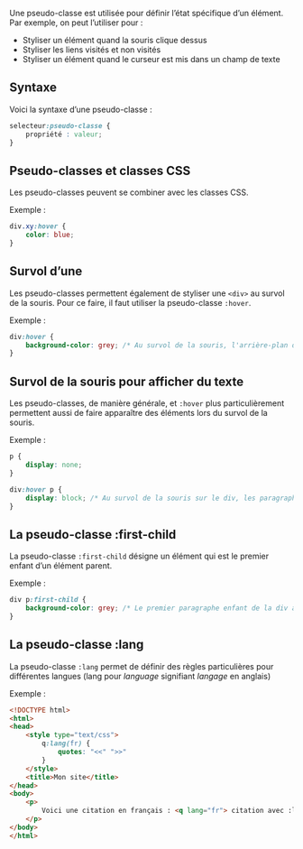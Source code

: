 Une pseudo-classe est utilisée pour définir l’état spécifique d’un élément. Par exemple, on peut l’utiliser pour :

- Styliser un élément quand la souris clique dessus
- Styliser les liens visités et non visités
- Styliser un élément quand le curseur est mis dans un champ de texte

## Syntaxe

Voici la syntaxe d’une pseudo-classe :

```css
selecteur:pseudo-classe {
    propriété : valeur;
}
```

## Pseudo-classes et classes CSS

Les pseudo-classes peuvent se combiner avec les classes CSS.

Exemple :

```css
div.xy:hover {
    color: blue;
}
```

## Survol d’une <div>

Les pseudo-classes permettent également de styliser une ```<div>``` au survol de la souris. Pour ce faire, il faut utiliser la pseudo-classe ```:hover```.

Exemple :

```css
div:hover {
    background-color: grey; /* Au survol de la souris, l'arrière-plan de la div est de couleur grise */
}
```

## Survol de la souris pour afficher du texte

Les pseudo-classes, de manière générale, et ```:hover``` plus particulièrement permettent aussi de faire apparaître des éléments lors du survol de la souris. 

Exemple :

```css
p {
    display: none;
}

div:hover p {
    display: block; /* Au survol de la souris sur le div, les paragraphes s'affichent */
}
```

## La pseudo-classe :first-child

La pseudo-classe ```:first-child``` désigne un élément qui est le premier enfant d’un élément parent.

Exemple :

```css
div p:first-child {
    background-color: grey; /* Le premier paragraphe enfant de la div a l'arrière-plan gris */
}
```

## La pseudo-classe :lang

La pseudo-classe ```:lang``` permet de définir des règles particulières pour différentes langues (lang pour *language* signifiant *langage* en anglais) 

Exemple :

```html
<!DOCTYPE html>
<html>
<head>
    <style type="text/css">
        q:lang(fr) {
            quotes: "<<" ">>"
        }
    </style>
    <title>Mon site</title>
</head>
<body>
    <p>
        Voici une citation en français : <q lang="fr"> citation avec :lang </q>
    </p>
</body>
</html>
```

